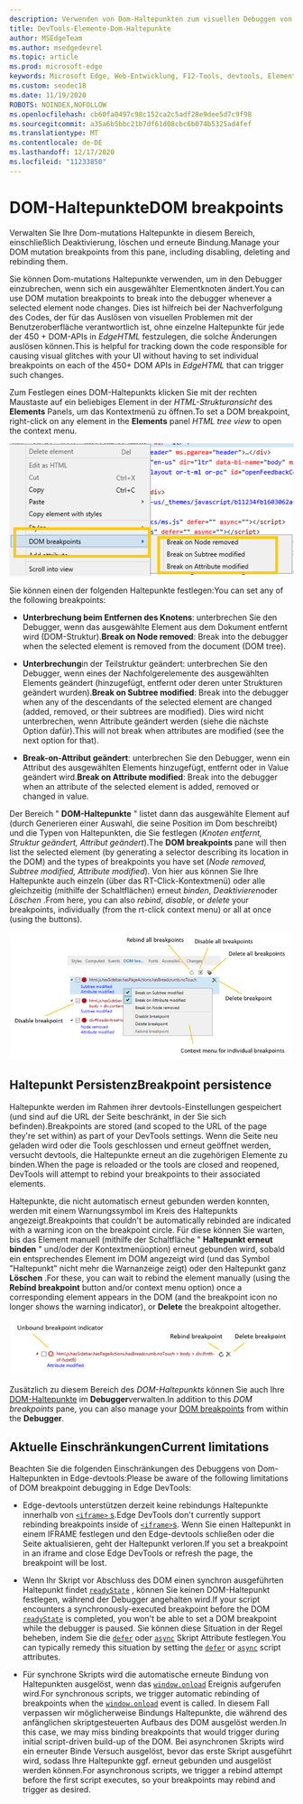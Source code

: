 ```yaml
---
description: Verwenden von Dom-Haltepunkten zum visuellen Debuggen von Layout-Pannen auf Ihrer Seite
title: DevTools-Elemente-Dom-Haltepunkte
author: MSEdgeTeam
ms.author: msedgedevrel
ms.topic: article
ms.prod: microsoft-edge
keywords: Microsoft Edge, Web-Entwicklung, F12-Tools, devtools, Elemente, Dom-Haltepunkte, Dom-Mutation
ms.custom: seodec18
ms.date: 11/19/2020
ROBOTS: NOINDEX,NOFOLLOW
ms.openlocfilehash: cb60fa0497c98c152ca2c5adf28e9dee5d7c9f98
ms.sourcegitcommit: a35a6b5bbc21b7df61d08cbc6b074b5325ad4fef
ms.translationtype: MT
ms.contentlocale: de-DE
ms.lasthandoff: 12/17/2020
ms.locfileid: "11233850"
---
```

# <span data-ttu-id="287a5-104">DOM-Haltepunkte</span><span class="sxs-lookup"><span data-stu-id="287a5-104">DOM breakpoints</span></span>

<span data-ttu-id="287a5-105">Verwalten Sie Ihre Dom-mutations Haltepunkte in diesem Bereich, einschließlich Deaktivierung, löschen und erneute Bindung.</span><span class="sxs-lookup"><span data-stu-id="287a5-105">Manage your DOM mutation breakpoints from this pane, including disabling, deleting and rebinding them.</span></span>

<span data-ttu-id="287a5-106">Sie können Dom-mutations Haltepunkte verwenden, um in den Debugger einzubrechen, wenn sich ein ausgewählter Elementknoten ändert.</span><span class="sxs-lookup"><span data-stu-id="287a5-106">You can use DOM mutation breakpoints to break into the debugger whenever a selected element node changes.</span></span> <span data-ttu-id="287a5-107">Dies ist hilfreich bei der Nachverfolgung des Codes, der für das Auslösen von visuellen Problemen mit der Benutzeroberfläche verantwortlich ist, ohne einzelne Haltepunkte für jede der 450 + DOM-APIs in *EdgeHTML* festzulegen, die solche Änderungen auslösen können.</span><span class="sxs-lookup"><span data-stu-id="287a5-107">This is helpful for tracking down the code responsible for causing visual glitches with your UI without having to set individual breakpoints on each of the 450+ DOM APIs in *EdgeHTML* that can trigger such changes.</span></span> 

<span data-ttu-id="287a5-108">Zum Festlegen eines DOM-Haltepunkts klicken Sie mit der rechten Maustaste auf ein beliebiges Element in der *HTML-Strukturansicht* des **Elements** Panels, um das Kontextmenü zu öffnen.</span><span class="sxs-lookup"><span data-stu-id="287a5-108">To set a DOM breakpoint, right-click on any element in the **Elements** panel *HTML tree view* to open the context menu.</span></span>

![Dom-Haltepunkte-Kontextmenü](../media/elements_dom_breakpoints_contextmenu.png)

<span data-ttu-id="287a5-110">Sie können einen der folgenden Haltepunkte festlegen:</span><span class="sxs-lookup"><span data-stu-id="287a5-110">You can set any of the following breakpoints:</span></span>

 - <span data-ttu-id="287a5-111">**Unterbrechung beim Entfernen des Knotens**: unterbrechen Sie den Debugger, wenn das ausgewählte Element aus dem Dokument entfernt wird (DOM-Struktur).</span><span class="sxs-lookup"><span data-stu-id="287a5-111">**Break on Node removed**: Break into the debugger when the selected element is removed from the document (DOM tree).</span></span>

 - <span data-ttu-id="287a5-112">**Unterbrechung**in der Teilstruktur geändert: unterbrechen Sie den Debugger, wenn eines der Nachfolgerelemente des ausgewählten Elements geändert (hinzugefügt, entfernt oder deren unter Strukturen geändert wurden).</span><span class="sxs-lookup"><span data-stu-id="287a5-112">**Break on Subtree modified**: Break into the debugger when any of the descendants of the selected element are changed (added, removed, or their subtrees are modified).</span></span> <span data-ttu-id="287a5-113">Dies wird nicht unterbrechen, wenn Attribute geändert werden (siehe die nächste Option dafür).</span><span class="sxs-lookup"><span data-stu-id="287a5-113">This will not break when attributes are modified (see the next option for that).</span></span>

 - <span data-ttu-id="287a5-114">**Break-on-Attribut geändert**: unterbrechen Sie den Debugger, wenn ein Attribut des ausgewählten Elements hinzugefügt, entfernt oder in Value geändert wird.</span><span class="sxs-lookup"><span data-stu-id="287a5-114">**Break on Attribute modified**: Break into the debugger when an attribute of the selected element is added, removed or changed in value.</span></span>

<span data-ttu-id="287a5-115">Der Bereich " **DOM-Haltepunkte** " listet dann das ausgewählte Element auf (durch Generieren einer Auswahl, die seine Position im Dom beschreibt) und die Typen von Haltepunkten, die Sie festlegen (*Knoten entfernt, Struktur geändert, Attribut geändert*).</span><span class="sxs-lookup"><span data-stu-id="287a5-115">The **DOM breakpoints** pane will then list the selected element (by generating a selector describing its location in the DOM) and the types of breakpoints you have set (*Node removed, Subtree modified, Attribute modified*).</span></span> <span data-ttu-id="287a5-116">Von hier aus können Sie Ihre Haltepunkte auch einzeln (über das RT-Click-Kontextmenü) oder alle gleichzeitig (mithilfe der Schaltflächen) erneut *binden*, *Deaktivieren*oder *Löschen* .</span><span class="sxs-lookup"><span data-stu-id="287a5-116">From here, you can also *rebind*, *disable*, or *delete* your breakpoints, individually (from the rt-click context menu) or all at once (using the buttons).</span></span>

![Bereich "Dom-Haltepunkte"](../media/elements_dom_breakpoints.png)

## <span data-ttu-id="287a5-118">Haltepunkt Persistenz</span><span class="sxs-lookup"><span data-stu-id="287a5-118">Breakpoint persistence</span></span>

<span data-ttu-id="287a5-119">Haltepunkte werden im Rahmen ihrer devtools-Einstellungen gespeichert (und sind auf die URL der Seite beschränkt, in der Sie sich befinden).</span><span class="sxs-lookup"><span data-stu-id="287a5-119">Breakpoints are stored (and scoped to the URL of the page they're set within) as part of your DevTools settings.</span></span> <span data-ttu-id="287a5-120">Wenn die Seite neu geladen wird oder die Tools geschlossen und erneut geöffnet werden, versucht devtools, die Haltepunkte erneut an die zugehörigen Elemente zu binden.</span><span class="sxs-lookup"><span data-stu-id="287a5-120">When the page is reloaded or the tools are closed and reopened, DevTools will attempt to rebind your breakpoints to their associated elements.</span></span>

<span data-ttu-id="287a5-121">Haltepunkte, die nicht automatisch erneut gebunden werden konnten, werden mit einem Warnungssymbol im Kreis des Haltepunkts angezeigt.</span><span class="sxs-lookup"><span data-stu-id="287a5-121">Breakpoints that couldn't be automatically rebinded are indicated with a warning icon on the breakpoint circle.</span></span> <span data-ttu-id="287a5-122">Für diese können Sie warten, bis das Element manuell (mithilfe der Schaltfläche " **Haltepunkt erneut binden** " und/oder der Kontextmenüoption) erneut gebunden wird, sobald ein entsprechendes Element im DOM angezeigt wird (und das Symbol "Haltepunkt" nicht mehr die Warnanzeige zeigt) oder den Haltepunkt ganz **Löschen** .</span><span class="sxs-lookup"><span data-stu-id="287a5-122">For these, you can wait to rebind the element manually (using the **Rebind breakpoint** button and/or context menu option) once a corresponding element appears in the DOM (and the breakpoint icon no longer shows the warning indicator), or **Delete** the breakpoint altogether.</span></span>

![Indikator für ungebundenen Haltepunkt](../media/elements_dom_breakpoint_unbound.png)

<span data-ttu-id="287a5-124">Zusätzlich zu diesem Bereich des *DOM-Haltepunkts* können Sie auch Ihre [DOM-Haltepunkte](../debugger.md#dom-breakpoints) im **Debugger**verwalten.</span><span class="sxs-lookup"><span data-stu-id="287a5-124">In addition to this *DOM breakpoints* pane, you can also manage your [DOM breakpoints](../debugger.md#dom-breakpoints) from within the **Debugger**.</span></span>

## <span data-ttu-id="287a5-125">Aktuelle Einschränkungen</span><span class="sxs-lookup"><span data-stu-id="287a5-125">Current limitations</span></span>

<span data-ttu-id="287a5-126">Beachten Sie die folgenden Einschränkungen des Debuggens von Dom-Haltepunkten in Edge-devtools:</span><span class="sxs-lookup"><span data-stu-id="287a5-126">Please be aware of the following limitations of DOM breakpoint debugging in Edge DevTools:</span></span>

- <span data-ttu-id="287a5-127">Edge-devtools unterstützen derzeit keine rebindungs Haltepunkte innerhalb von [ `<iframe>` s](https://developer.mozilla.org/docs/Web/HTML/Element/iframe).</span><span class="sxs-lookup"><span data-stu-id="287a5-127">Edge DevTools don't currently support rebinding breakpoints inside of [`<iframe>`s](https://developer.mozilla.org/docs/Web/HTML/Element/iframe).</span></span> <span data-ttu-id="287a5-128">Wenn Sie einen Haltepunkt in einem IFRAME festlegen und den Edge-devtools schließen oder die Seite aktualisieren, geht der Haltepunkt verloren.</span><span class="sxs-lookup"><span data-stu-id="287a5-128">If you set a breakpoint in an iframe and close Edge DevTools or refresh the page, the breakpoint will be lost.</span></span>

- <span data-ttu-id="287a5-129">Wenn Ihr Skript vor Abschluss des DOM einen synchron ausgeführten Haltepunkt findet [`readyState`](https://developer.mozilla.org/docs/Web/API/Document/readyState) , können Sie keinen DOM-Haltepunkt festlegen, während der Debugger angehalten wird.</span><span class="sxs-lookup"><span data-stu-id="287a5-129">If your script encounters a synchronously-executed breakpoint before the DOM [`readyState`](https://developer.mozilla.org/docs/Web/API/Document/readyState) is completed, you won't be able to set a DOM breakpoint while the debugger is paused.</span></span> <span data-ttu-id="287a5-130">Sie können diese Situation in der Regel beheben, indem Sie die [`defer`](https://developer.mozilla.org/docs/Web/HTML/Element/script#Attributes) oder [`async`](https://developer.mozilla.org/docs/Web/HTML/Element/script#Attributes) Skript Attribute festlegen.</span><span class="sxs-lookup"><span data-stu-id="287a5-130">You can typically remedy this situation by setting the [`defer`](https://developer.mozilla.org/docs/Web/HTML/Element/script#Attributes) or [`async`](https://developer.mozilla.org/docs/Web/HTML/Element/script#Attributes) script attributes.</span></span>

- <span data-ttu-id="287a5-131">Für synchrone Skripts wird die automatische erneute Bindung von Haltepunkten ausgelöst, wenn das [`window.onload`](https://developer.mozilla.org/docs/Web/API/GlobalEventHandlers/onload) Ereignis aufgerufen wird.</span><span class="sxs-lookup"><span data-stu-id="287a5-131">For synchronous scripts, we trigger automatic rebinding of breakpoints when the [`window.onload`](https://developer.mozilla.org/docs/Web/API/GlobalEventHandlers/onload) event is called.</span></span> <span data-ttu-id="287a5-132">In diesem Fall verpassen wir möglicherweise Bindungs Haltepunkte, die während des anfänglichen skriptgesteuerten Aufbaus des DOM ausgelöst werden.</span><span class="sxs-lookup"><span data-stu-id="287a5-132">In this case, we may miss binding breakpoints that would trigger during initial script-driven build-up of the DOM.</span></span> <span data-ttu-id="287a5-133">Bei asynchronen Skripts wird ein erneuter Binde Versuch ausgelöst, bevor das erste Skript ausgeführt wird, sodass Ihre Haltepunkte ggf. erneut gebunden und ausgelöst werden können.</span><span class="sxs-lookup"><span data-stu-id="287a5-133">For asynchronous scripts, we trigger a rebind attempt before the first script executes, so your breakpoints may rebind and trigger as desired.</span></span>
